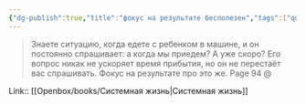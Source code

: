 ```yaml
---
{"dg-publish":true,"title":"фокус на результате бесполезен","tags":["quotes"],"date":"2023-09-11T11:35:05+03:00","modified_at":"2023-09-16T17:21:14+03:00","dg-path":"/quotes/202304300258.md","permalink":"/quotes/202304300258/","dgPassFrontmatter":true}
---
```



> Знаете ситуацию, когда едете с ребенком в машине, и он постоянно спрашивает: а когда мы приедем? А уже скоро? Его вопрос никак не ускоряет время прибытия, но он не перестаёт вас спрашивать. Фокус на результате про это же.
Page 94 @ 

Link:: [[Openbox/books/Системная жизнь|Системная жизнь]]
